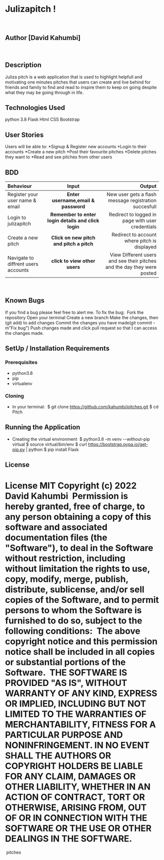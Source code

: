 # Julizapitch !
​
## Author [David Kahumbi]
​
## Description
Juliza pitch is a web application that is used to highlight helpfull and motivating one minutes pitches that users can create and live behind for friends and family to find and read to inspire them 
to keep on going despite what they may be going through in life.
​
## Technologies Used
python 3.8
Flask
Html
CSS
Bootstrap

## User Stories
Users will be able to:
*Signup & Register new accounts
*Login to their accounts
*Create a new pitch
*Post their favourite pitches
*Delete pitches they want to
*​Read and see pitches from other users

## BDD
| Behaviour | Input | Output |
| :---------------- | :---------------: | ------------------: |
| Register your user name & email | **Enter username,email & password** | New user gets a flash message registration succesfull |
| Login to julizapitch | **Remember to enter login details and click login** | Redirect to logged in page with user credentials |
| Create a new pitch | **Click on new pitch and pitch a pitch** | Redirect to account where pitch is displayed |
| Navigate to diffrent users accounts | **click to view other users** | View Different users and see their pitches and the day they were posted |
​
​
## Known Bugs
If you find a bug please feel free to alert me. To fix the bug:
​
Fork the repository
Open your terminal
Create a new branch
Make the changes, then (git add) to add changes
Commit the changes you have made(git commit -m"Fix bug")
Push changes made and click pull request so that I can access the changes made.
​
​
## SetUp / Installation Requirements
### Prerequisites
* python3.8
* pip
* virtualenv
​
### Cloning
* In your terminal:
​
        $ git clone https://github.com/kahumbi/pitches.git
        $ cd Pitch
​
## Running the Application
* Creating the virtual environment
​
        $ python3.8 -m venv --without-pip virtual
        $ source virtual/bin/env
        $ curl https://bootstrap.pypa.io/get-pip.py | python
        $ pip install Flask
​

## License
​
License
MIT Copyright (c) 2022 David Kahumbi
​
Permission is hereby granted, free of charge, to any person obtaining a copy of this software and associated documentation files (the "Software"), to deal in the Software without restriction, including without limitation the rights to use, copy, modify, merge, publish, distribute, sublicense, and/or sell copies of the Software, and to permit persons to whom the Software is furnished to do so, subject to the following conditions:
​
The above copyright notice and this permission notice shall be included in all copies or substantial portions of the Software.
​
THE SOFTWARE IS PROVIDED "AS IS", WITHOUT WARRANTY OF ANY KIND, EXPRESS OR IMPLIED, INCLUDING BUT NOT LIMITED TO THE WARRANTIES OF MERCHANTABILITY, FITNESS FOR A PARTICULAR PURPOSE AND NONINFRINGEMENT. IN NO EVENT SHALL THE AUTHORS OR COPYRIGHT HOLDERS BE LIABLE FOR ANY CLAIM, DAMAGES OR OTHER LIABILITY, WHETHER IN AN ACTION OF CONTRACT, TORT OR OTHERWISE, ARISING FROM, OUT OF OR IN CONNECTION WITH THE SOFTWARE OR THE USE OR OTHER DEALINGS IN THE SOFTWARE.
​
=======
​
pitches